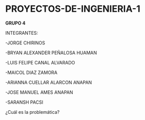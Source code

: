 # PROYECTOS-DE-INGENIERIA-1
**GRUPO 4**

INTEGRANTES:

-JORGE CHIRINOS

-BRYAN ALEXANDER PEÑALOSA HUAMAN

-LUIS FELIPE CANAL ALVARADO

-MAICOL DIAZ ZAMORA

-ARIANNA CUELLAR ALARCON ANAPAN

-JOSE MANUEL AMES ANAPAN

-SARANSH PACSI

¿Cuál es la problemática?
